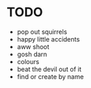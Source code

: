 # TODO

- pop out squirrels
- happy little accidents
- aww shoot
- gosh darn
- colours
- beat the devil out of it
- find or create by name
